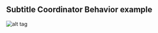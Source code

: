 ## Subtitle Coordinator Behavior example

![alt tag](https://cloud.githubusercontent.com/assets/5339655/10388916/61f7d7f6-6e87-11e5-81e0-5669b37613b8.gif)